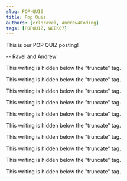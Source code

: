 ```yaml
---
slug: POP-QUIZ
title: Pop Quiz
authors: [crlnravel, Andrew4Coding]
tags: [POPQUIZ, WEEK07]
---
```


This is our POP QUIZ posting!

-- Ravel and Andrew

<!--truncate-->

This writing is hidden below the "truncate" tag.

This writing is hidden below the "truncate" tag.

This writing is hidden below the "truncate" tag.

This writing is hidden below the "truncate" tag.

This writing is hidden below the "truncate" tag.

This writing is hidden below the "truncate" tag.

This writing is hidden below the "truncate" tag.

This writing is hidden below the "truncate" tag.

This writing is hidden below the "truncate" tag.

This writing is hidden below the "truncate" tag.
